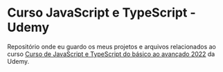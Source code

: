# Curso JavaScript e TypeScript - Udemy

Repositório onde eu guardo os meus projetos e arquivos relacionados ao curso <a href="https://www.udemy.com/course/curso-de-javascript-moderno-do-basico-ao-avancado/">Curso de JavaScript e TypeScript do básico ao avançado 2022</a> da Udemy.
